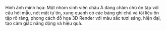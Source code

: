 Hình ảnh minh họa: Một nhóm sinh viên châu Á đang chăm chú ôn tập với câu hỏi mẫu, nét mặt tự tin, xung quanh có các bảng ghi chú và tài liệu ôn tập rõ ràng, phong cách đồ họa 3D Render với màu sắc tươi sáng, hiện đại, tạo cảm giác năng động và hiệu quả.